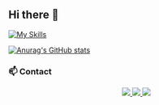 ## Hi there 👋 


[![My Skills](https://skillicons.dev/icons?i=java,spring,nodejs,express,mysql,postgres,mongodb,redis,aws,gcp,docker,git&theme=light)](https://skillicons.dev)

[![Anurag's GitHub stats](https://github-readme-stats.vercel.app/api?username=yjhss)](https://github.com/anuraghazra/github-readme-stats)


### 📫 Contact

<div align="center">
  <a href="mailto:qudhoney1128@gmail.com">
    <img src="https://img.shields.io/badge/Gmail-red">
  </a>
  <a href="https://블로그주소">
    <img src="https://img.shields.io/badge/Blog-blue">
  </a>
  <a href="https://linkedin.com/in/yourprofile">
    <img src="https://img.shields.io/badge/LinkedIn-0A66C2?logo=linkedin&logoColor=white">
  </a>
</div>



<!--
**yjhss/yjhss** is a ✨ _special_ ✨ repository because its `README.md` (this file) appears on your GitHub profile.

Here are some ideas to get you started:

- 🔭 I’m currently working on ...
- 🌱 I’m currently learning ...
- 👯 I’m looking to collaborate on ...
- 🤔 I’m looking for help with ...
- 💬 Ask me about ...
- 📫 How to reach me: ...
- 😄 Pronouns: ...
- ⚡ Fun fact: ...
-->
